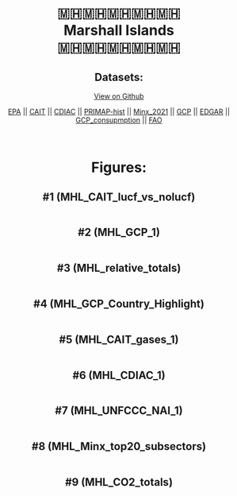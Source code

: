 
<center>
<h1 align="center">
🇲🇭🇲🇭🇲🇭🇲🇭🇲🇭
<br>
Marshall Islands
<br>
🇲🇭🇲🇭🇲🇭🇲🇭🇲🇭
</h1>
<h2>Datasets:</h2>
<p><a href="https://github.com/dquintani/GreenhouseData/tree/master/country_data/MHL_Marshall Islands/data">View on Github</a>
<br></p><p><a href="data/MHL_EPA.csv">EPA</a> || <a href="data/MHL_CAIT.csv">CAIT</a> || <a href="data/MHL_CDIAC.csv">CDIAC</a> || <a href="data/MHL_PRIMAP-hist.csv">PRIMAP-hist</a> || <a href="data/MHL_Minx_2021.csv">Minx_2021</a> || <a href="data/MHL_GCP.csv">GCP</a> || <a href="data/MHL_EDGAR.csv">EDGAR</a> || <a href="data/MHL_GCP_consupmption.csv">GCP_consupmption</a> || <a href="data/MHL_FAO.csv">FAO</a></p><p><br></p>
<h1>Figures:</h1><h2>#1 (MHL_CAIT_lucf_vs_nolucf)</h2>
<p><img alt="" src="figures/MHL_CAIT_lucf_vs_nolucf.png" /></p><h2>#2 (MHL_GCP_1)</h2>
<p><img alt="" src="figures/MHL_GCP_1.png" /></p><h2>#3 (MHL_relative_totals)</h2>
<p><img alt="" src="figures/MHL_relative_totals.png" /></p><h2>#4 (MHL_GCP_Country_Highlight)</h2>
<p><img alt="" src="figures/MHL_GCP_Country_Highlight.png" /></p><h2>#5 (MHL_CAIT_gases_1)</h2>
<p><img alt="" src="figures/MHL_CAIT_gases_1.png" /></p><h2>#6 (MHL_CDIAC_1)</h2>
<p><img alt="" src="figures/MHL_CDIAC_1.png" /></p><h2>#7 (MHL_UNFCCC_NAI_1)</h2>
<p><img alt="" src="figures/MHL_UNFCCC_NAI_1.png" /></p><h2>#8 (MHL_Minx_top20_subsectors)</h2>
<p><img alt="" src="figures/MHL_Minx_top20_subsectors.png" /></p><h2>#9 (MHL_CO2_totals)</h2>
<p><img alt="" src="figures/MHL_CO2_totals.png" /></p>